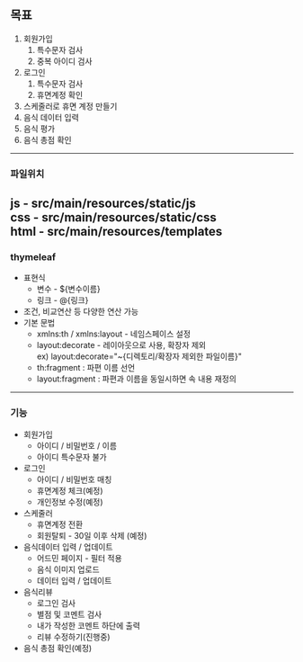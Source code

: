 ## 목표
1. 회원가입
   1. 특수문자 검사
   2. 중복 아이디 검사
2. 로그인
   1. 특수문자 검사
   2. 휴면계정 확인
3. 스케줄러로 휴면 계정 만들기
4. 음식 데이터 입력
5. 음식 평가
6. 음식 총점 확인
----
### 파일위치  
js - src/main/resources/static/js  
css - src/main/resources/static/css  
html - src/main/resources/templates  
----
### thymeleaf
- 표현식
  - 변수 - ${변수이름}
  - 링크 - @{링크}
- 조건, 비교연산 등 다양한 연산 가능
- 기본 문법
  - xmlns:th / xmlns:layout - 네임스페이스 설정
  - layout:decorate - 레이아웃으로 사용, 확장자 제외  
  ex) layout:decorate="~{디렉토리/확장자 제외한 파일이름}"
  - th:fragment : 파편 이름 선언
  - layout:fragment : 파편과 이름을 동일시하면 속 내용 재정의
----
### 기능
- 회원가입
  - 아이디 / 비밀번호 / 이름
  - 아이디 특수문자 불가
- 로그인
  - 아이디 / 비밀번호 매칭
  - 휴면계정 체크(예정)
  - 개인정보 수정(예정)
- 스케줄러
  - 휴면계정 전환
  - 회원탈퇴 - 30일 이후 삭제 (예정)
- 음식데이터 입력 / 업데이트
  - 어드민 페이지 - 필터 적용
  - 음식 이미지 업로드
  - 데이터 입력 / 업데이트
- 음식리뷰
  - 로그인 검사
  - 별점 및 코멘트 검사
  - 내가 작성한 코멘트 하단에 출력
  - 리뷰 수정하기(진행중)
- 음식 총점 확인(예정)